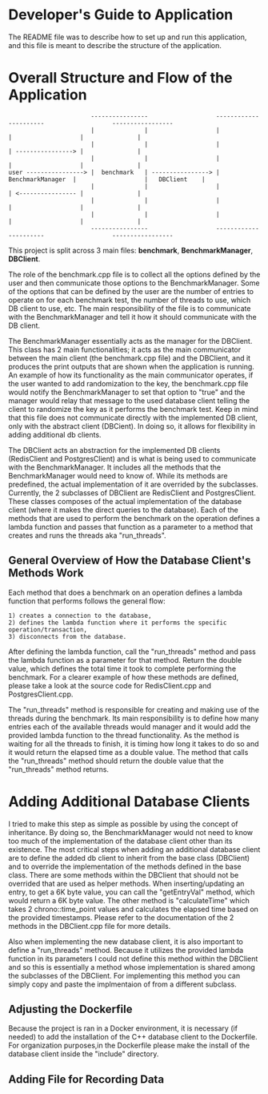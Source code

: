 # Developer's Guide to Application

The README file was to describe how to set up and run this application, and this file is meant to describe the structure of the application.


# Overall Structure and Flow of the Application

```console
                       ----------------                   ----------------------                   -----------------
                       |              |                   |                    |                   |               |
                       |              |                   |                    | ----------------> |               |
                       |              |                   |                    |                   |               |
user ----------------> |  benchmark   | ----------------> |  BenchmarkManager  |                   |   DBClient    |
                       |              |                   |                    | <---------------- |               |
                       |              |                   |                    |                   |               |
                       |              |                   |                    |                   |               |
                       ----------------                   ----------------------                   -----------------

```

This project is split across 3 main files: **benchmark**, **BenchmarkManager**, **DBClient**. 

The role of the benchmark.cpp file is to collect all the options defined by the user and then communicate those options to the BenchmarkManager. Some of the options that can be defined by the user are the number of entries to operate on for each benchmark test, the number of threads to use, which DB client to use, etc. The main responsibility of the file is to communicate with the BenchmarkManager and tell it how it should communicate with the DB client.

The BenchmarkManager essentially acts as the manager for the DBClient. This class has 2 main functionalities; it acts as the main communicator between the main client (the benchmark.cpp file) and the DBClient, and it produces the print outputs that are shown when the application is running. An example of how its functionality as the main communicator operates, if the user wanted to add randomization to the key, the benchmark.cpp file would notify the BenchmarkManager to set that option to "true" and the manager would relay that message to the used database client telling the client to randomize the key as it performs the benchmark test. Keep in mind that this file does not communicate directly with the implemented DB client, only with the abstract client (DBCient). In doing so, it allows for flexibility in adding additional db clients.

The DBClient acts an abstraction for the implemented DB clients (RedisClient and PostgresClient) and is what is being used to communicate with the BenchmarkManager. It includes all the methods that the BenchmarkManager would need to know of. While its methods are predefined, the actual implementation of it are overrided by the subclasses. Currently, the 2 subclasses of DBClient are RedisClient and PostgresClient. These classes composes of the actual implementation of the database client (where it makes the direct queries to the database). Each of the methods that are used to perform the benchmark on the operation defines a lambda function and passes that function as a parameter to a method that creates and runs the threads aka "run_threads". 


## General Overview of How the Database Client's Methods Work 

Each method that does a benchmark on an operation defines a lambda function that performs follows the general flow:
    
    1) creates a connection to the database, 
    2) defines the lambda function where it performs the specific operation/transaction,
    3) disconnects from the database. 

After defining the lambda function, call the "run_threads" method and pass the lambda function as a parameter for that method. Return the double value, which defines the total time it took to complete performing the benchmark. For a clearer example of how these methods are defined, please take a look at the source code for RedisClient.cpp and PostgresClient.cpp.

The "run_threads" method is responsible for creating and making use of the threads during the benchmark. Its main responsibility is to define how many entries each of the available threads would manager and it would add the provided lambda function to the thread functionality. As the method is waiting for all the threads to finish, it is timing how long it takes to do so and it would return the elapsed time as a double value. The method that calls the "run_threads" method should return the double value that the "run_threads" method returns.


# Adding Additional Database Clients

I tried to make this step as simple as possible by using the concept of inheritance. By doing so, the BenchmarkManager would not need to know too much of the implementation of the database client other than its existence. The most critical steps when adding an additional database client are to define the added db client to inherit from the base class (DBClient) and to override the implementation of the methods defined in the base class. There are some methods within the DBClient that should not be overrided that are used as helper methods. When inserting/updating an entry, to get a 6K byte value, you can call the "getEntryVal" method, which would return a 6K byte value. The other method is "calculateTime" which takes 2 chrono::time_point values and calculates the elapsed time based on the provided timestamps. Please refer to the documentation of the 2 methods in the DBClient.cpp file for more details.

Also when implementing the new database client, it is also important to define a "run_threads" method. Because it utilizes the provided lambda function in its parameters I could not define this method within the DBClient and so this is essentially a method whose implementation is shared among the subclasses of the DBClient. For implementing this method you can simply copy and paste the implmentaion of from a different subclass. 

## Adjusting the Dockerfile

Because the project is ran in a Docker environment, it is necessary (if needed) to add the installation of the C++ database client to the Dockerfile. For organization purposes,in the Dockerfile please make the install of the database client inside the "include" directory.

## Adding File for Recording Data



